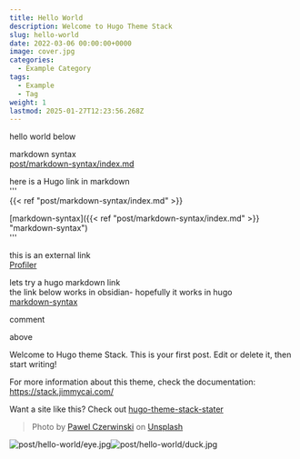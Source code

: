 ```yaml
---
title: Hello World
description: Welcome to Hugo Theme Stack
slug: hello-world
date: 2022-03-06 00:00:00+0000
image: cover.jpg
categories:
  - Example Category
tags:
  - Example
  - Tag
weight: 1
lastmod: 2025-01-27T12:23:56.268Z
---
```

hello world below

markdown syntax\
[post/markdown-syntax/index.md](/post/markdown-syntax/index.md)

here is a Hugo link in markdown\
'''\
{{< ref "post/markdown-syntax/index.md" >}}

\[markdown-syntax]\({{< ref "post/markdown-syntax/index.md" >}} "markdown-syntax")\
'''

this is an external link\
[Profiler](https://brianbraatz.github.io/post/profiler/)

lets try a hugo markdown link\
the link below works in obsidian- hopefully it works in hugo\
[markdown-syntax](/post/markdown-syntax/index.md)

comment

<!-- This is a comment 
[[post/markdown-syntax/index.md]]
-->

above

Welcome to Hugo theme Stack. This is your first post. Edit or delete it, then start writing!

For more information about this theme, check the documentation: https://stack.jimmycai.com/

Want a site like this? Check out [hugo-theme-stack-stater](https://github.com/CaiJimmy/hugo-theme-stack-starter)

> Photo by [Pawel Czerwinski](https://unsplash.com/@pawel_czerwinski) on [Unsplash](https://unsplash.com/)

![post/hello-world/eye.jpg](/static2/post/hello-world/eye.jpg)![post/hello-world/duck.jpg](/static2/post/hello-world/duck.jpg)

